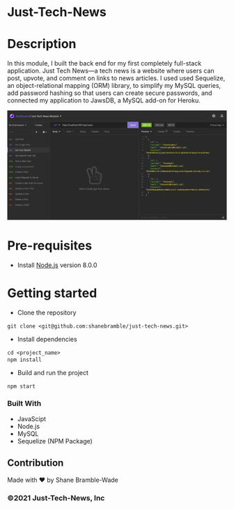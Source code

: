 # Just-Tech-News

# Description

In this module, I built the back end for my first completely full-stack application. Just Tech News—a tech news is a website where users can post, upvote, and comment on links to news articles. I used used Sequelize, an object-relational mapping (ORM) library, to simplify my MySQL queries, add password hashing so that users can create secure passwords, and connected my application to JawsDB, a MySQL add-on for Heroku.

![ Just-Tech-News Images](assets/images/just-tech-profile.png)

# Pre-requisites

- Install [Node.js](https://nodejs.org/en/) version 8.0.0

# Getting started

- Clone the repository

```
git clone <git@github.com:shanebramble/just-tech-news.git> 
```

- Install dependencies

```
cd <project_name>
npm install
```

- Build and run the project

```
npm start
```

### Built With

- JavaScipt
- Node.js
- MySQL
- Sequelize (NPM Package)

## Contribution

Made with ❤️ by Shane Bramble-Wade

### ©️2021 Just-Tech-News, Inc